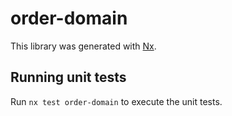 # order-domain

This library was generated with [Nx](https://nx.dev).

## Running unit tests

Run `nx test order-domain` to execute the unit tests.
